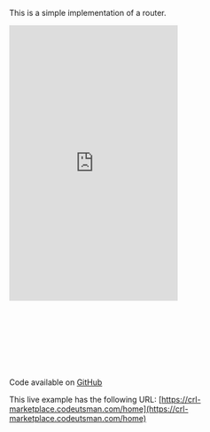 This is a simple implementation of a router.


<div style="width: 380px; height: 620px; transform: scale(0.8); transform-origin: top left;">
  <iframe src="http://localhost:8083/" style="width: 100%; height: 100%;" frameborder="0"></iframe>
</div>

Code available on [GitHub]()

This live example has the following URL:
[https://crl-marketplace.codeutsman.com/home](https://crl-marketplace.codeutsman.com/home)